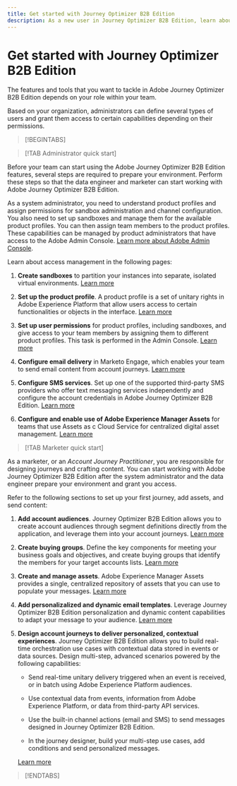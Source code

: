 ```yaml
---
title: Get started with Journey Optimizer B2B Edition
description: As a new user in Journey Optimizer B2B Edition, learn about the key areas for getting started.
---
```

# Get started with Journey Optimizer B2B Edition

The features and tools that you want to tackle in Adobe Journey Optimizer B2B Edition depends on your role within your team. 

Based on your organization, administrators can define several types of users and grant them access to certain capabilities depending on their permissions.

>[!BEGINTABS]

>[!TAB Administrator quick start]

Before your team can start using the Adobe Journey Optimizer B2B Edition features, several steps are required to prepare your environment. Perform these steps so that the data engineer and marketer can start working with Adobe Journey Optimizer B2B Edition.

As a system administrator, you need to understand product profiles and assign permissions for sandbox administration and channel configuration. You also need to set up sandboxes and manage them for the available product profiles. You can then assign team members to the product profiles. These capabilities can be managed by product administrators that have access to the Adobe Admin Console. [Learn more about Adobe Admin Console](https://helpx.adobe.com/enterprise/using/admin-console.html).

Learn about access management in the following pages:

1. **Create sandboxes** to partition your instances into separate, isolated virtual environments. [Learn more](https://experienceleague.adobe.com/en/docs/experience-platform/sandbox/home#understanding-sandboxes)

1. **Set up the product profile**. A product profile is a set of unitary rights in Adobe Experience Platform that allow users access to certain functionalities or objects in the interface. [Learn more](../admin/user-management.md#create-the-marketo-engage-product-profile)

1. **Set up user permissions** for product profiles, including sandboxes, and give access to your team members by assigning them to different product profiles. This task is performed in the Admin Console. [Learn more](../admin/user-management.md#create-a-user-group)

1. **Configure email delivery** in Marketo Engage, which enables your team to send email content from account journeys. [Learn more](https://experienceleague.adobe.com/en/docs/marketo/using/getting-started/initial-setup/setup-steps#ensure-email-deliverability)

1. **Configure SMS services**. Set up one of the supported third-party SMS providers who offer text messaging services independently and configure the account credentials in Adobe Journey Optimizer B2B Edition. [Learn more](../content/sms-authoring.md#create-a-new-api-credentials-for-an-sms-service-provider)

1. **Configure and enable use of Adobe Experience Manager Assets** for teams that use Assets as c Cloud Service for centralized digital asset management. [Learn more](../admin/configure-aem-repositories.md)

>[!TAB Marketer quick start]

As a marketer, or an _Account Journey Practitioner_, you are responsible for designing journeys and crafting content. You can start working with Adobe Journey Optimizer B2B Edition after the system administrator and the data engineer prepare your environment and grant you access.

Refer to the following sections to set up your first journey, add assets, and send content:

1. **Add account audiences**. Journey Optimizer B2B Edition allows you to create account audiences through segment definitions directly from the application, and leverage them into your account journeys. [Learn more](../audiences/account-audience-overview.md)

1. **Create buying groups**. Define the key components for meeting your business goals and objectives, and create buying groups that identify the members for your target accounts lists. [Learn more](../buying-groups/buying-groups-overview.md)

1. **Create and manage assets**. Adobe Experience Manager Assets provides a single, centralized repository of assets that you can use to populate your messages. [Learn more](../content/assets-overview.md)

1. **Add personalizalized and dynamic email templates**. Leverage Journey Optimizer B2B Edition personalization and dynamic content capabilities to adapt your message to your audience. [Learn more](../content/email-templates.md)

1. **Design account journeys to deliver personalized, contextual experiences**. Journey Optimizer B2B Edition allows you to build real-time orchestration use cases with contextual data stored in events or data sources. Design multi-step, advanced scenarios powered by the following capabilities:

   * Send real-time unitary delivery triggered when an event is received, or in batch using Adobe Experience Platform audiences.

   * Use contextual data from events, information from Adobe Experience Platform, or data from third-party API services.

   * Use the built-in channel actions (email and SMS) to send messages designed in Journey Optimizer B2B Edition.

   * In the journey designer, build your multi-step use cases, add conditions and send personalized messages.

   [Learn more](../journeys/journey-overview.md)

>[!ENDTABS]
